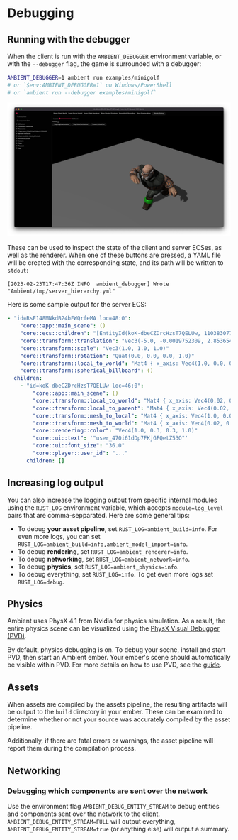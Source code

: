 # Debugging

## Running with the debugger

When the client is run with the `AMBIENT_DEBUGGER` environment variable, or with the `--debugger` flag, the game is surrounded with a debugger:

```sh
AMBIENT_DEBUGGER=1 ambient run examples/minigolf
# or `$env:AMBIENT_DEBUGGER=1` on Windows/PowerShell
# or `ambient run --debugger examples/minigolf`
```

![Debugger surrounding the game with `AMBIENT_DEBUGGER`](debugger.png)

These can be used to inspect the state of the client and server ECSes, as well as the renderer. When one of these buttons are pressed, a YAML file will be created with the corresponding state, and its path will be written to `stdout`:

```log
[2023-02-23T17:47:36Z INFO  ambient_debugger] Wrote "Ambient/tmp/server_hierarchy.yml"
```

Here is some sample output for the server ECS:

```yaml
- "id=RsE148MNkdB24bFWQrfeMA loc=48:0":
    "core::app::main_scene": ()
    "core::ecs::children": "[EntityId(koK-dbeCZDrcHzsT7QELUw, 110383077981027712353063371358575952530)]"
    "core::transform::translation": "Vec3(-5.0, -0.0019752309, 2.8536541)"
    "core::transform::scale": "Vec3(1.0, 1.0, 1.0)"
    "core::transform::rotation": "Quat(0.0, 0.0, 0.0, 1.0)"
    "core::transform::local_to_world": "Mat4 { x_axis: Vec4(1.0, 0.0, 0.0, 0.0), y_axis: Vec4(0.0, 1.0, 0.0, 0.0), z_axis: Vec4(0.0, 0.0, 1.0, 0.0), w_axis: Vec4(-5.0, -0.001970334, 2.8387475, 1.0) }"
    "core::transform::spherical_billboard": ()
  children:
    - "id=koK-dbeCZDrcHzsT7QELUw loc=46:0":
        "core::app::main_scene": ()
        "core::transform::local_to_world": "Mat4 { x_axis: Vec4(0.02, 0.0, 0.0, 0.0), y_axis: Vec4(0.0, -0.02, 1.7484555e-9, 0.0), z_axis: Vec4(0.0, -1.7484555e-9, -0.02, 0.0), w_axis: Vec4(-5.0, -0.001970334, 2.8387475, 1.0) }"
        "core::transform::local_to_parent": "Mat4 { x_axis: Vec4(0.02, 0.0, 0.0, 0.0), y_axis: Vec4(0.0, -0.02, 1.7484555e-9, 0.0), z_axis: Vec4(0.0, -1.7484555e-9, -0.02, 0.0), w_axis: Vec4(0.0, 0.0, 0.0, 1.0) }"
        "core::transform::mesh_to_local": "Mat4 { x_axis: Vec4(1.0, 0.0, 0.0, 0.0), y_axis: Vec4(0.0, 1.0, 0.0, 0.0), z_axis: Vec4(0.0, 0.0, 1.0, 0.0), w_axis: Vec4(0.0, 0.0, 0.0, 1.0) }"
        "core::transform::mesh_to_world": "Mat4 { x_axis: Vec4(0.02, 0.0, 0.0, 0.0), y_axis: Vec4(0.0, -0.02, 1.7484555e-9, 0.0), z_axis: Vec4(0.0, -1.7484555e-9, -0.02, 0.0), w_axis: Vec4(-5.0, -0.001970334, 2.8387475, 1.0) }"
        "core::rendering::color": "Vec4(1.0, 0.3, 0.3, 1.0)"
        "core::ui::text": '"user_470i61dDp7FKjGFQetZ53O"'
        "core::ui::font_size": "36.0"
        "core::player::user_id": "..."
      children: []
```

## Increasing log output

You can also increase the logging output from specific internal modules using the `RUST_LOG` environment variable,
which accepts `module=log_level` pairs that are comma-sepparated. Here are some general tips:

- To debug **your asset pipeline**, set `RUST_LOG=ambient_build=info`. For even more logs, you can set `RUST_LOG=ambient_build=info,ambient_model_import=info`.
- To debug **rendering**, set `RUST_LOG=ambient_renderer=info`.
- To debug **networking**, set `RUST_LOG=ambient_network=info`.
- To debug **physics**, set `RUST_LOG=ambient_physics=info`.
- To debug everything, set `RUST_LOG=info`. To get even more logs set `RUST_LOG=debug`.

## Physics

Ambient uses PhysX 4.1 from Nvidia for physics simulation. As a result, the entire physics scene can be visualized using the [PhysX Visual Debugger (PVD)](https://developer.nvidia.com/physx-visual-debugger).

By default, physics debugging is on. To debug your scene, install and start PVD, then start an Ambient ember. Your ember's scene should automatically be visible within PVD. For more details on how to use PVD, see the [guide](https://gameworksdocs.nvidia.com/PhysX/4.1/documentation/physxguide/Manual/VisualDebugger.html).

## Assets

When assets are compiled by the assets pipeline, the resulting artifacts will be output to the `build` directory in your ember. These can be examined to determine whether or not your source was accurately compiled by the asset pipeline.

Additionally, if there are fatal errors or warnings, the asset pipeline will report them during the compilation process.

## Networking

### Debugging which components are sent over the network

Use the environment flag `AMBIENT_DEBUG_ENTITY_STREAM` to debug entities and components sent over the network to the client. `AMBIENT_DEBUG_ENTITY_STREAM=FULL` will output everything, `AMBIENT_DEBUG_ENTITY_STREAM=true` (or anything else) will output a summary.

